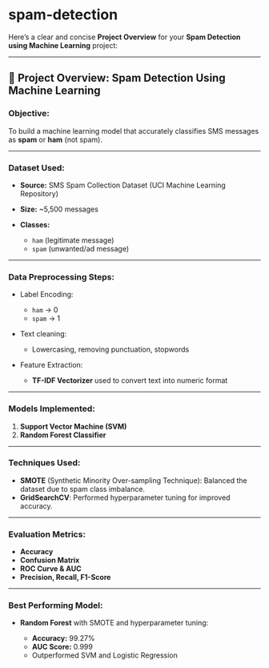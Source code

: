 # spam-detection

Here’s a clear and concise **Project Overview** for your **Spam Detection using Machine Learning** project:

---

## 📌 **Project Overview: Spam Detection Using Machine Learning**

### **Objective:**

To build a machine learning model that accurately classifies SMS messages as **spam** or **ham** (not spam).

---

### **Dataset Used:**

* **Source:** SMS Spam Collection Dataset (UCI Machine Learning Repository)
* **Size:** \~5,500 messages
* **Classes:**

  * `ham` (legitimate message)
  * `spam` (unwanted/ad message)

---

### **Data Preprocessing Steps:**

* Label Encoding:

  * `ham` → 0
  * `spam` → 1
* Text cleaning:

  * Lowercasing, removing punctuation, stopwords
* Feature Extraction:

  * **TF-IDF Vectorizer** used to convert text into numeric format

---

### **Models Implemented:**

1. **Support Vector Machine (SVM)**
2. **Random Forest Classifier**

---

### **Techniques Used:**

* **SMOTE** (Synthetic Minority Over-sampling Technique):
  Balanced the dataset due to spam class imbalance.
* **GridSearchCV**:
  Performed hyperparameter tuning for improved accuracy.

---

### **Evaluation Metrics:**

* **Accuracy**
* **Confusion Matrix**
* **ROC Curve & AUC**
* **Precision, Recall, F1-Score**

---

### **Best Performing Model:**

* **Random Forest** with SMOTE and hyperparameter tuning:

  * **Accuracy:** 99.27%
  * **AUC Score:** 0.999
  * Outperformed SVM and Logistic Regression


